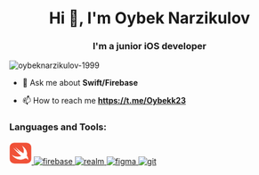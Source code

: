 <h1 align="center">Hi 👋, I'm Oybek Narzikulov</h1>
<h3 align="center">I'm a junior iOS developer</h3>

<p align="left"> <img src="https://komarev.com/ghpvc/?username=oybeknarzikulov-1999&label=Profile%20views&color=0e75b6&style=flat" alt="oybeknarzikulov-1999" /> </p>

- 💬 Ask me about **Swift/Firebase**

- 📫 How to reach me **https://t.me/Oybekk23**

<p align="left"></p>

<h3 align="left">Languages and Tools:</h3>

<p align="left"> 

<a href="https://developer.apple.com/swift/" target="_blank" rel="noreferrer"> <img src="https://raw.githubusercontent.com/devicons/devicon/master/icons/swift/swift-original.svg" alt="swift" width="40" height="40"/> </a> 
<a href="https://firebase.google.com/" target="_blank" rel="noreferrer"> <img src="https://www.vectorlogo.zone/logos/firebase/firebase-icon.svg" alt="firebase" width="40" height="40"/> </a> 
<a href="https://realm.io/" target="_blank" rel="noreferrer"> <img src="https://raw.githubusercontent.com/bestofjs/bestofjs-webui/8665e8c267a0215f3159df28b33c365198101df5/public/logos/realm.svg" alt="realm" width="40" height="40"/> </a> 
<a href="https://www.figma.com/" target="_blank" rel="noreferrer"> <img src="https://www.vectorlogo.zone/logos/figma/figma-icon.svg" alt="figma" width="40" height="40"/> </a>
<a href="https://git-scm.com/" target="_blank" rel="noreferrer"> <img src="https://www.vectorlogo.zone/logos/git-scm/git-scm-icon.svg" alt="git" width="40" height="40"/> </a> 

</p>


